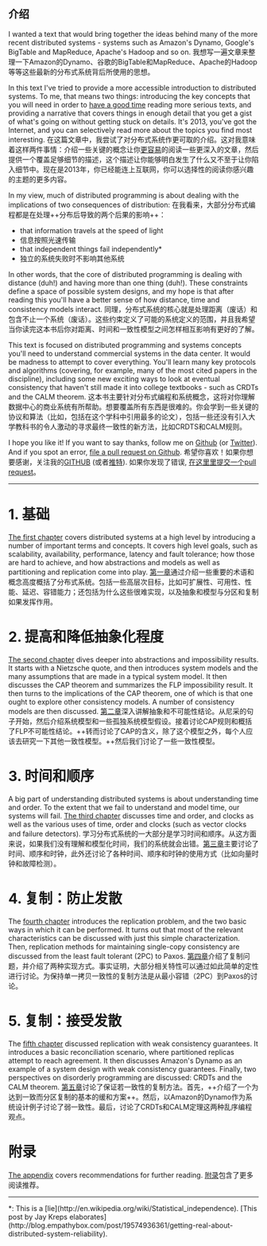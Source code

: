 ## 介绍

I wanted a text that would bring together the ideas behind many of the more recent distributed systems - systems such as Amazon's Dynamo, Google's BigTable and MapReduce, Apache's Hadoop and so on.
我想写一遍文章来整理一下Amazon的Dynamo、谷歌的BigTable和MapReduce、Apache的Hadoop等等这些最新的分布式系统背后所使用的思想。

In this text I've tried to provide a more accessible introduction to distributed systems. To me, that means two things: introducing the key concepts that you will need in order to [have a good time](https://www.google.com/search?q=super+cool+ski+instructor) reading more serious texts, and providing a narrative that covers things in enough detail that you get a gist of what's going on without getting stuck on details. It's 2013, you've got the Internet, and you can selectively read more about the topics you find most interesting.
在这篇文章中，我尝试了对分布式系统作更可取的介绍。这对我意味着这样两件事情：介绍一些关键的概念让你[更容易](https://www.google.com/search?q=super+cool+ski+instructor)的阅读一些更深入的文章，然后提供一个覆盖足够细节的描述，这个描述让你能够明白发生了什么又不至于让你陷入细节中。现在是2013年，你已经能连上互联网，你可以选择性的阅读你感兴趣的主题的更多内容。

In my view, much of distributed programming is about dealing with the implications of two consequences of distribution:
在我看来，大部分分布式编程都是在处理++分布后导致的两个后果的影响++：

- that information travels at the speed of light
- 信息按照光速传输
- that independent things fail independently*
- 独立的系统失败时不影响其他系统

In other words, that the core of distributed programming is dealing with distance (duh!) and having more than one thing (duh!). These constraints define a space of possible system designs, and my hope is that after reading this you'll have a better sense of how distance, time and consistency models interact.
同理，分布式系统的核心就是处理距离（废话）和包含不止一个系统（废话）。这些约束定义了可能的系统定义的范围，并且我希望当你读完这本书后你对距离、时间和一致性模型之间怎样相互影响有更好的了解。

This text is focused on distributed programming and systems concepts you'll need to understand commercial systems in the data center. It would be madness to attempt to cover everything. You'll learn many key protocols and algorithms (covering, for example, many of the most cited papers in the discipline), including some new exciting ways to look at eventual consistency that haven't still made it into college textbooks - such as CRDTs and the CALM theorem.
这本书主要针对分布式编程和系统概念，这将对你理解数据中心的商业系统有所帮助。想要覆盖所有东西是很难的。你会学到一些关键的协议和算法（比如，包括在这个学科中引用最多的论文），包括一些还没有引入大学教科书的令人激动的寻求最终一致性的新方法，比如CRDTS和CALM规则。

I hope you like it! If you want to say thanks, follow me on [Github](https://github.com/mixu/) (or [Twitter](http://twitter.com/mikitotakada)). And if you spot an error, [file a pull request on Github](https://github.com/mixu/distsysbook/issues).
希望你喜欢！如果你想要感谢，关注我的[GITHUB](https://github.com/mixu/) (或者[推特](http://twitter.com/mikitotakada)). 如果你发现了错误, [在这里里提交一个pull request](https://github.com/mixu/distsysbook/issues)。

---

# 1. 基础

[The first chapter](intro.html) covers distributed systems at a high level by introducing a number of important terms and concepts. It covers high level goals, such as scalability, availability, performance, latency and fault tolerance; how those are hard to achieve, and how abstractions and models as well as partitioning and replication come into play.
[第一章](1_intro.md)通过介绍一些重要的术语和概念高度概括了分布式系统。包括一些高层次目标，比如可扩展性、可用性、性能、延迟、容错能力；还包括为什么这些很难实现，以及抽象和模型与分区和复制如果发挥作用。

# 2. 提高和降低抽象化程度

[The second chapter](abstractions.html) dives deeper into abstractions and impossibility results. It starts with a Nietzsche quote, and then introduces system models and the many assumptions that are made in a typical system model. It then discusses the CAP theorem and summarizes the FLP impossibility result. It then turns to the implications of the CAP theorem, one of which is that one ought to explore other consistency models. A number of consistency models are then discussed.
[第二章](2_abstractions.md)深入讲解抽象和不可能性结论。从尼采的句子开始，然后介绍系统模型和一些孤独系统模型假设。接着讨论CAP规则和概括了FLP不可能性结论。++转而讨论了CAP的含义，除了这个模型之外，每个人应该去研究一下其他一致性模型。++然后我们讨论了一些一致性模型。

# 3. 时间和顺序

A big part of understanding distributed systems is about understanding time and order.  To the extent that we fail to understand and model time, our systems will fail. [The third chapter](time.html) discusses time and order, and clocks as well as the various uses of time, order and clocks (such as vector clocks and failure detectors).
学习分布式系统的一大部分是学习时间和顺序。从这方面来说，如果我们没有理解和模型化时间，我们的系统就会出错。[第三章](3_time.md)主要讨论了时间、顺序和时钟，此外还讨论了各种时间、顺序和时钟的使用方式（比如向量时钟和故障检测）。

# 4. 复制：防止发散

The [fourth chapter](replication.html) introduces the replication problem, and the two basic ways in which it can be performed. It turns out that most of the relevant characteristics can be discussed with just this simple characterization. Then, replication methods for maintaining single-copy consistency are discussed from the least fault tolerant (2PC) to Paxos.
[第四章](4_replication.html)介绍了复制问题，并介绍了两种实现方式。事实证明，大部分相关特性可以通过如此简单的定性进行讨论。为保持单一拷贝一致性的复制方法是从最小容错（2PC）到Paxos的讨论。

# 5. 复制：接受发散

The [fifth chapter](eventual.html) discussed replication with weak consistency guarantees. It introduces a basic reconciliation scenario, where partitioned replicas attempt to reach agreement. It then discusses Amazon's Dynamo as an example of a system design with weak consistency guarantees. Finally, two perspectives on disorderly programming are discussed: CRDTs and the CALM theorem.
[第五章](5_eventual.md)讨论了保证若一致性的复制方法。首先，++介绍了一个为达到一致而分区复制的基本的缓和方案++。然后，以Amazon的Dynamo作为系统设计例子讨论了弱一致性。最后，讨论了CRDTs和CALM定理这两种乱序编程观点。

# 附录

[The appendix](appendix.html) covers recommendations for further reading.
[附录](6_appendix.md)包含了更多阅读推荐。

---

<p class="footnote">*: This is a [lie](http://en.wikipedia.org/wiki/Statistical_independence). [This post by Jay Kreps elaborates](http://blog.empathybox.com/post/19574936361/getting-real-about-distributed-system-reliability).
</p>

